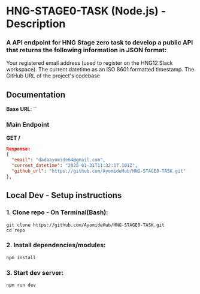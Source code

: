 # HNG-STAGE0-TASK (Node.js) - Description

### A API endpoint for HNG Stage zero task to develop a public API that returns the following information in JSON format:
Your registered email address (used to register on the HNG12 Slack workspace).
The current datetime as an ISO 8601 formatted timestamp.
The GitHub URL of the project's codebase

## Documentation

**Base URL**: ``

### Main Endpoint
**GET /**
```json
Response:
{
  "email": "dadaayomide64@gmail.com",
  "current_datetime": "2025-01-31T11:32:17.101Z",
  "github_url": "https://github.com/AyomideHub/HNG-STAGE0-TASK.git"
},

```


## Local Dev - Setup instructions

### 1. Clone repo - On Terminal(Bash):

```
git clone https://github.com/AyomideHub/HNG-STAGE0-TASK.git
cd repo
```
### 2. Install dependencies/modules:
```
npm install
```

### 3. Start dev server:
```
npm run dev
```